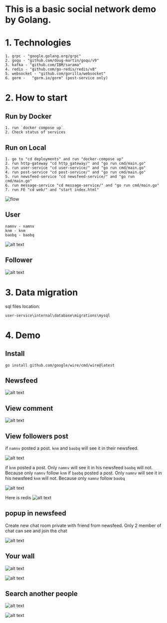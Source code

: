 # This is a basic social network demo by Golang.

# 1. Technologies

    1. grpc - "google.golang.org/grpc"
    2. goqu - "github.com/doug-martin/goqu/v9"
    3. kafka - "github.com/IBM/sarama"
    4. redis - "github.com/go-redis/redis/v8"
    5. websocket - "github.com/gorilla/websocket"
    6. gorm - 	"gorm.io/gorm" (post-service only)

# 2. How to start

## Run by Docker

    1. run `docker compose up`
    2. Check status of services

## Run on Local

    1. go to "cd deployments" and run "docker-compose up"
    2. run http-gateway "cd http_gateway/" and "go run cmd/main.go"
    3. run user-service "cd user-service/" and "go run cmd/main.go"
    4. run post-service "cd post-service/" and "go run cmd/main.go"
    5. run newsfeed-service "cd newsfeed-service/" and "go run cmd/main.go"
    6. run message-service "cd message-service/" and "go run cmd/main.go"
    7. run FE "cd web/" and "start index.html"

![flow](docs/flow.png)

## User

    namnv - namnv
    knm - knm
    baobq - baobq

![alt text](docs/login.png)

## Follower

![alt text](docs/follower.png)

# 3. Data migration

sql files location:

    user-service\internal\database\migrations\mysql

# 4. Demo

## Install

    go install github.com/google/wire/cmd/wire@latest

## Newsfeed

![alt text](docs/newsfeed.png)

## View comment

![alt text](docs/viewComment.png)
## View followers post

if `namnv` posted a post. `knm` and `baobq` will see it in their newsfeed.

![alt text](docs/viewPost.png)

if `knm` posted a post. Only `namnv` will see it in his newsfeed `baobq` will not. Because only `namnv` follow `knm`
if `baobq` posted a post. Only `namnv` will see it in his newsfeed `knm` will not. Because only `namnv` follow `baobq`

![alt text](docs/viewPost1.png)

Here is redis
![alt text](docs/viewPost2.png)

## popup in newsfeed

Create new chat room private with friend from newsfeed. Only 2 member of chat can see and join the chat

![alt text](docs/popup.png)


## Your wall

![alt text](docs/wall.png)

![alt text](docs/wall1.png)

## Search another people

![alt text](docs/search.png)

![alt text](docs/search1.png)


